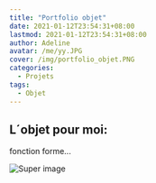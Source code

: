 ```yaml
---
title: "Portfolio objet"
date: 2021-01-12T23:54:31+08:00
lastmod: 2021-01-12T23:54:31+08:00
author: Adeline
avatar: /me/yy.JPG
cover: /img/portfolio_objet.PNG
categories:
  - Projets
tags:
  - Objet
---
```



<!--more-->

## L´objet pour moi: 

fonction forme...

![Super image](/img/.jpg)

